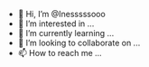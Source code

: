 - 👋 Hi, I’m @Inesssssooo
- 👀 I’m interested in ...
- 🌱 I’m currently learning ...
- 💞️ I’m looking to collaborate on ...
- 📫 How to reach me ...

<!---
Inesssssooo/Inesssssooo is a ✨ special ✨ repository because its `README.md` (this file) appears on your GitHub profile.
You can click the Preview link to take a look at your changes.
--->
